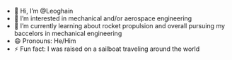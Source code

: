 - 👋 Hi, I’m @Leoghain
- 👀 I’m interested in mechanical and/or aerospace engineering
- 🌱 I’m currently learning about rocket propulsion and overall pursuing my baccelors in mechanical engineering
- 😄 Pronouns: He/Him
- ⚡ Fun fact: I was raised on a sailboat traveling around the world
